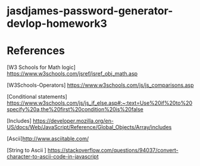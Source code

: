 # jasdjames-password-generator-devlop-homework3

# References 

[W3 Schools for Math logic] https://www.w3schools.com/jsref/jsref_obj_math.asp

[W3Schools-Operators] https://www.w3schools.com/js/js_comparisons.asp

[Conditional statements] https://www.w3schools.com/js/js_if_else.asp#:~:text=Use%20if%20to%20specify%20a,the%20first%20condition%20is%20false

[Includes] https://developer.mozilla.org/en-US/docs/Web/JavaScript/Reference/Global_Objects/Array/includes

[Ascii]http://www.asciitable.com/

[String to Ascii ] https://stackoverflow.com/questions/94037/convert-character-to-ascii-code-in-javascript 
